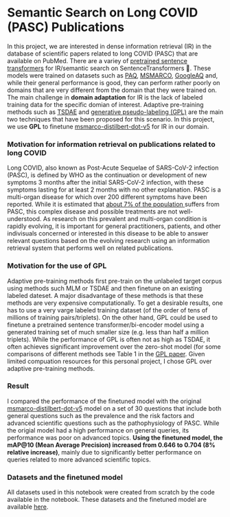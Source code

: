 # Semantic Search on Long COVID (PASC) Publications

In this project, we are interested in dense information retrieval (IR) in the database of scientific papers related to long COVID (PASC) that are available on PubMed. There are a variey of [pretrained sentence transformers](https://huggingface.co/sentence-transformers) for IR/semantic search on SentenceTransformers 🤗. These models were trained on datasets such as [PAQ](https://github.com/facebookresearch/PAQ), [MSMARCO](https://microsoft.github.io/msmarco/), [GoogleAQ](https://github.com/allenai/gooaq) and, while their general performance is good, they can perform rather poorly on domains that are very different from the domain that they were trained on. The main challenge in **domain adaptation** for IR is the lack of labeled training data for the specific domian of interest. Adaptive pre-training methods such as [TSDAE](https://arxiv.org/pdf/2104.06979) and [generative pseudo-labeling (GPL)](https://arxiv.org/pdf/2112.07577) are the main two techniques that have been proposed for this scenario. In this project, we use **GPL** to finetune [msmarco-distilbert-dot-v5](https://huggingface.co/sentence-transformers/msmarco-distilbert-dot-v5) for IR in our domain.

### Motivation for information retrieval on publications related to long COVID
 Long COVID, also known as Post-Acute Sequelae of SARS-CoV-2 infection (PASC), is defined by WHO as the continuation or development of new symptoms 3 months after the initial SARS-CoV-2 infection, with these symptoms lasting for at least 2 months with no other explanation. PASC is a multi-organ disease for which over 200 different symptoms have been reported. While it is estimated that [about 7% of the population ](https://ceal.nih.gov/sites/default/files/2023-02/CEAL-WhatYouNeedtoKnowLongCOVID-English.pdf) suffers from PASC, this complex disease and possible treatments are not well-understood. As research on this prevalent and multi-organ condition is rapidly evolving, it is important for general practitioners, patients, and other indivisuals concerned or interested in this disease to be able to answer relevant questions based on the evolving research using an information retrieval system that performs well on related publications.

 ### Motivation for the use of GPL
 Adaptive pre-training methods first pre-train on the unlabeled target corpus using methods such MLM or TSDAE and then finetune on an existing labeled dateset. A major disadvantage of these methods is that these methods are very expensive computationally. To get a desirable results, one has to use a very varge labeled training dataset (of the order of tens of millions of training pairs/triplets). On the other hand, GPL could be used to finetune a pretrained sentence transformer/bi-encoder model using a generated training set of much smaller size (e.g. less than half a million triplets). While the performance of GPL is often not as high as TSDAE, it often achieves significant improvement over the zero-shot model (for some comparisons of different methods see Table 1 in the [GPL paper](https://arxiv.org/pdf/2112.07577). Given limited compuation resources for this personal project, I chose GPL over adaptive pre-training methods.

 ### Result
 I compared the performance of the finetuned model with the original [msmarco-distilbert-dot-v5](https://huggingface.co/sentence-transformers/) model on a set of 30 questions that include both general questions such as the prevalence and the risk factors and advanced scientific questions such as the pathophysiology of PASC. While the origial model had a high performance on general queries, its performance was poor on advanced topics. **Using the finetuned model, the mAP@10 (Mean Average Precision) increased from 0.646 to 0.704 (8% relative increase)**, mainly due to significantly better performance on queries related to more advanced scientific topics.

 ### Datasets and the finetuned model
 
All datasets used in this notebook were created from scratch by the code available in the notebook. These datasets and the finetuned model are available [here](https://drive.google.com/drive/folders/1uF6z15JKNhrC-ICKtOrCdRxCkFjTL17R?usp=drive_link).  
